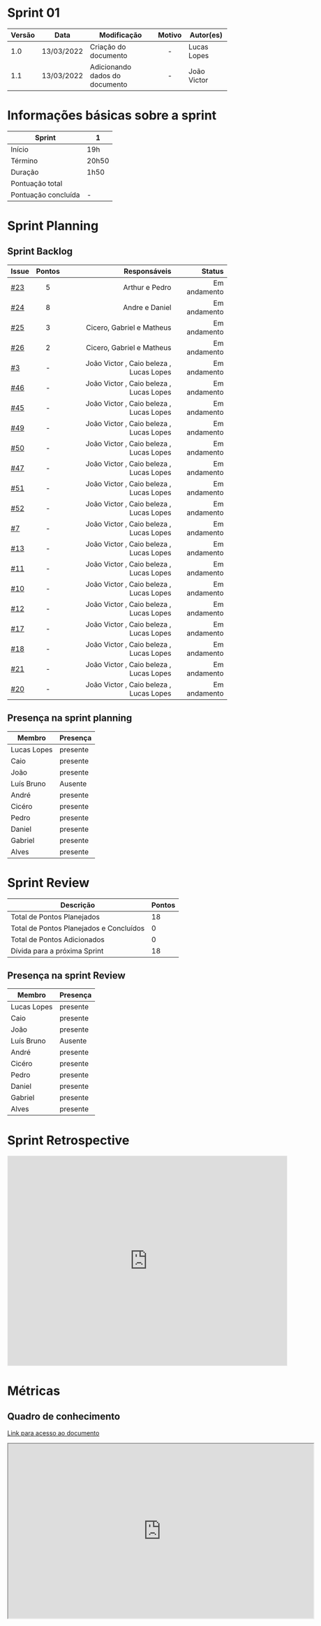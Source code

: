 # Sprint 01

| Versão | Data       | Modificação                    | Motivo | Autor(es) |
| ------ | ---------- | ------------------------------ | :----: | ----- |
| 1.0    | 13/03/2022 | Criação do documento  | - | Lucas Lopes |
| 1.1    | 13/03/2022 | Adicionando dados do documento  | - | João Victor |

# Informações básicas sobre a sprint


| Sprint   | 1
--------- | ------
Início | 19h
Término | 20h50
Duração | 1h50
Pontuação total | 
Pontuação concluída | - 


# Sprint Planning 

## Sprint Backlog

Issue |  Pontos | Responsáveis | Status |
:--------- | :------: |  -------: | -------:
[#23](https://github.com/fga-eps-mds/2021-2-Oraculo-Doc/issues/23)|  5 | Arthur e Pedro | Em andamento
[#24](https://github.com/fga-eps-mds/2021-2-Oraculo-Doc/issues/24)|  8 | Andre e Daniel | Em andamento
[#25](https://github.com/fga-eps-mds/2021-2-Oraculo-Doc/issues/25)|  3 | Cicero, Gabriel e Matheus | Em andamento
[#26](https://github.com/fga-eps-mds/2021-2-Oraculo-Doc/issues/26)|  2 |Cicero, Gabriel e Matheus | Em andamento
[#3](https://github.com/fga-eps-mds/2021-2-Oraculo-Doc/issues/3)   | - | João Victor , Caio beleza , Lucas Lopes| Em andamento
[#46](https://github.com/fga-eps-mds/2021-2-Oraculo-Doc/issues/46) | - | João Victor , Caio beleza , Lucas Lopes | Em andamento
[#45](https://github.com/fga-eps-mds/2021-2-Oraculo-Doc/issues/45) | - | João Victor , Caio beleza , Lucas Lopes | Em andamento
[#49](https://github.com/fga-eps-mds/2021-2-Oraculo-Doc/issues/49) | - | João Victor , Caio beleza , Lucas Lopes | Em andamento
[#50](https://github.com/fga-eps-mds/2021-2-Oraculo-Doc/issues/50) | - | João Victor , Caio beleza , Lucas Lopes | Em andamento
[#47](https://github.com/fga-eps-mds/2021-2-Oraculo-Doc/issues/47) | - | João Victor , Caio beleza , Lucas Lopes | Em andamento
[#51](https://github.com/fga-eps-mds/2021-2-Oraculo-Doc/issues/51) | - | João Victor , Caio beleza , Lucas Lopes | Em andamento
[#52](https://github.com/fga-eps-mds/2021-2-Oraculo-Doc/issues/52) | - | João Victor , Caio beleza , Lucas Lopes | Em andamento
[#7](https://github.com/fga-eps-mds/2021-2-Oraculo-Doc/issues/7)   | - | João Victor , Caio beleza , Lucas Lopes | Em andamento
[#13](https://github.com/fga-eps-mds/2021-2-Oraculo-Doc/issues/13) | - | João Victor , Caio beleza , Lucas Lopes | Em andamento
[#11](https://github.com/fga-eps-mds/2021-2-Oraculo-Doc/issues/11) | - | João Victor , Caio beleza , Lucas Lopes | Em andamento
[#10](https://github.com/fga-eps-mds/2021-2-Oraculo-Doc/issues/10) | - | João Victor , Caio beleza , Lucas Lopes | Em andamento
[#12](https://github.com/fga-eps-mds/2021-2-Oraculo-Doc/issues/12) | - | João Victor , Caio beleza , Lucas Lopes | Em andamento
[#17](https://github.com/fga-eps-mds/2021-2-Oraculo-Doc/issues/17) | - | João Victor , Caio beleza , Lucas Lopes | Em andamento
[#18](https://github.com/fga-eps-mds/2021-2-Oraculo-Doc/issues/18) | - | João Victor , Caio beleza , Lucas Lopes | Em andamento
[#21](https://github.com/fga-eps-mds/2021-2-Oraculo-Doc/issues/21) | - | João Victor , Caio beleza , Lucas Lopes | Em andamento
[#20](https://github.com/fga-eps-mds/2021-2-Oraculo-Doc/issues/20) | - | João Victor , Caio beleza , Lucas Lopes | Em andamento


## Presença na sprint planning

| Membro   | Presença
--------- | ------
Lucas Lopes | presente
Caio  | presente
João | presente
Luís Bruno | Ausente
André | presente
Cicéro | presente 
Pedro | presente 
Daniel | presente 
Gabriel | presente 
Alves | presente 


# Sprint Review

| Descrição   | Pontos
--------- | ------
Total de Pontos Planejados | 18
Total de Pontos Planejados e Concluídos	 | 0
Total de Pontos Adicionados | 0
Dívida para a próxima Sprint | 18



## Presença na sprint Review

| Membro   | Presença
--------- | ------
Lucas Lopes | presente
Caio  | presente
João | presente
Luís Bruno | Ausente
André | presente
Cicéro | presente 
Pedro | presente 
Daniel | presente 
Gabriel | presente 
Alves | presente 


# Sprint Retrospective

<iframe src='https://app.mural.co/embed/b5ce7d31-34fd-445b-869e-b1c31728af8c'
        width='100%'
        height='480px'
        style='min-width: 640px; min-height: 480px; background-color: #f4f4f4; border: 1px solid #efefef'
        sandbox='allow-same-origin allow-scripts allow-modals allow-popups allow-popups-to-escape-sandbox'>
</iframe>


# Métricas

## Quadro de conhecimento

[Link para acesso ao documento](https://docs.google.com/spreadsheets/d/1nqJKIbMjU4GkLLk5oF7re7CeyluXqbJGnBTBv_vdfSw/edit?usp=sharing)

 <iframe height="400px" width="700px" src="https://docs.google.com/spreadsheets/d/1nqJKIbMjU4GkLLk5oF7re7CeyluXqbJGnBTBv_vdfSw/edit?usp=sharing"></iframe>




